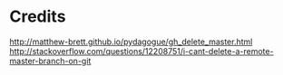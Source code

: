 # Credits  
http://matthew-brett.github.io/pydagogue/gh_delete_master.html  
http://stackoverflow.com/questions/12208751/i-cant-delete-a-remote-master-branch-on-git  
